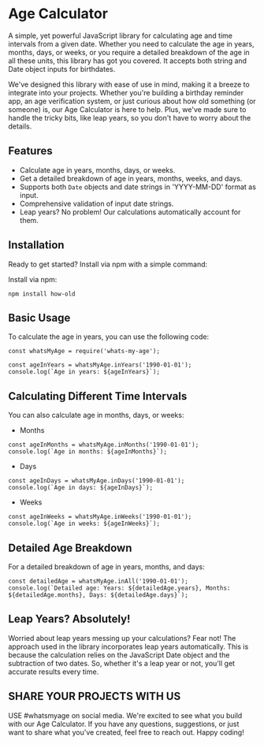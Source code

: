 # Age Calculator

A simple, yet powerful JavaScript library for calculating age and time intervals from a given date. Whether you need to calculate the age in years, months, days, or weeks, or you require a detailed breakdown of the age in all these units, this library has got you covered. It accepts both string and Date object inputs for birthdates.

We've designed this library with ease of use in mind, making it a breeze to integrate into your projects. Whether you're building a birthday reminder app, an age verification system, or just curious about how old something (or someone) is, our Age Calculator is here to help. Plus, we've made sure to handle the tricky bits, like leap years, so you don't have to worry about the details.

## Features

- Calculate age in years, months, days, or weeks.
- Get a detailed breakdown of age in years, months, weeks, and days.
- Supports both `Date` objects and date strings in 'YYYY-MM-DD' format as input.
- Comprehensive validation of input date strings.
- Leap years? No problem! Our calculations automatically account for them.

## Installation

Ready to get started? Install via npm with a simple command:

Install via npm:

```
npm install how-old
```

## Basic Usage
To calculate the age in years, you can use the following code:

```
const whatsMyAge = require('whats-my-age');

const ageInYears = whatsMyAge.inYears('1990-01-01');
console.log(`Age in years: ${ageInYears}`);
```

## Calculating Different Time Intervals
You can also calculate age in months, days, or weeks:

* Months

```
const ageInMonths = whatsMyAge.inMonths('1990-01-01');
console.log(`Age in months: ${ageInMonths}`);
```

* Days 

```
const ageInDays = whatsMyAge.inDays('1990-01-01');
console.log(`Age in days: ${ageInDays}`);
```

* Weeks

```
const ageInWeeks = whatsMyAge.inWeeks('1990-01-01');
console.log(`Age in weeks: ${ageInWeeks}`);
```

## Detailed Age Breakdown
For a detailed breakdown of age in years, months, and days:

```
const detailedAge = whatsMyAge.inAll('1990-01-01');
console.log(`Detailed age: Years: ${detailedAge.years}, Months: ${detailedAge.months}, Days: ${detailedAge.days}`);
```


## Leap Years? Absolutely!

Worried about leap years messing up your calculations? Fear not! The approach used in the library incorporates leap years automatically. This is because the calculation relies on the JavaScript Date object and the subtraction of two dates. So, whether it's a leap year or not, you'll get accurate results every time.

## SHARE YOUR PROJECTS WITH US 
USE #whatsmyage on social media.
We're excited to see what you build with our Age Calculator. If you have any questions, suggestions, or just want to share what you've created, feel free to reach out. Happy coding!


